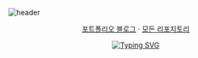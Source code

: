 <!-- 헤더 배너 -->
![header](https://capsule-render.vercel.app/api?type=waving&color=0:7F7FD5,50:86A8E7,100:91EAE4&height=180&section=header&text=toran%20(Seonbin)%20%7C%20Full-Stack%20Dev&fontSize=26&fontColor=ffffff)

<p align="center">
  <a href="https://toran1678.github.io">포트폴리오 블로그</a> ·
  <a href="https://github.com/toran1678?tab=repositories">모든 리포지토리</a>
</p>

<p align="center">
  <a href="https://git.io/typing-svg">
    <img src="https://readme-typing-svg.demolab.com?font=Fira+Code&weight=500&pause=1200&center=true&vCenter=true&width=520&lines=AI+%F0%9F%A4%96+%2B+Web+%F0%9F%8E%AE+%2B+DevOps+%F0%9F%94%A7;Virtual+Fitting%2C+News+%26+Stocks%2C+CV+Apps;Ship+fast%2C+learn+faster+%E2%9A%A1%EF%B8%8F" alt="Typing SVG" />
  </a>
</p>

